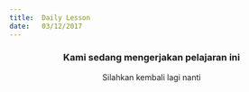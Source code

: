 ```yaml
---
title:  Daily Lesson
date:   03/12/2017
---
```


### <center>Kami sedang mengerjakan pelajaran ini</center>
<center>Silahkan kembali lagi nanti</center>
